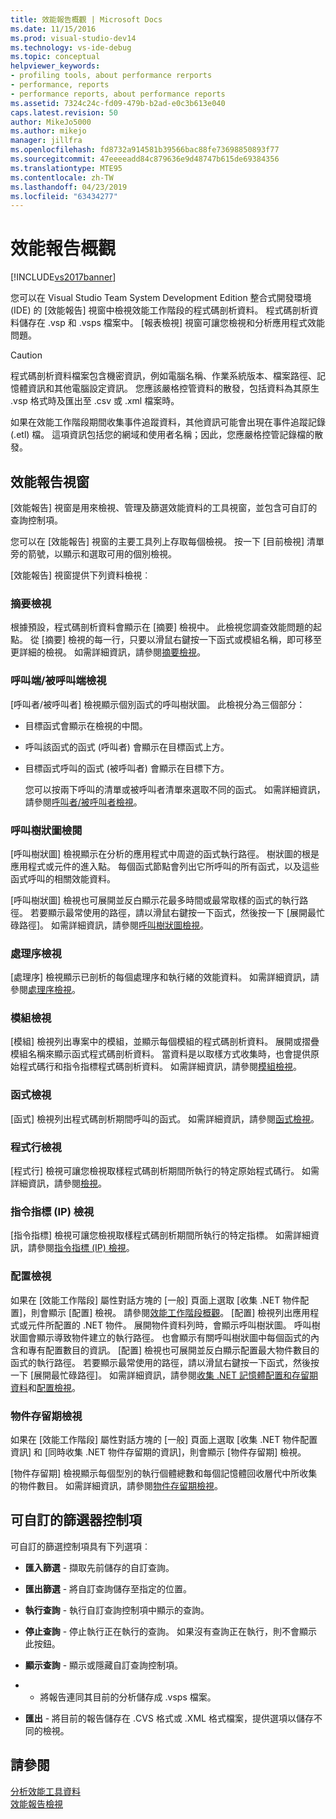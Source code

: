 ```yaml
---
title: 效能報告概觀 | Microsoft Docs
ms.date: 11/15/2016
ms.prod: visual-studio-dev14
ms.technology: vs-ide-debug
ms.topic: conceptual
helpviewer_keywords:
- profiling tools, about performance rerports
- performance, reports
- performance reports, about performance reports
ms.assetid: 7324c24c-fd09-479b-b2ad-e0c3b613e040
caps.latest.revision: 50
author: MikeJo5000
ms.author: mikejo
manager: jillfra
ms.openlocfilehash: fd8732a914581b39566bac88fe73698850893f77
ms.sourcegitcommit: 47eeeeadd84c879636e9d48747b615de69384356
ms.translationtype: MTE95
ms.contentlocale: zh-TW
ms.lasthandoff: 04/23/2019
ms.locfileid: "63434277"
---
```

# <a name="performance-report-overview"></a>效能報告概觀
[!INCLUDE[vs2017banner](../includes/vs2017banner.md)]

您可以在 Visual Studio Team System Development Edition 整合式開發環境 (IDE) 的 [效能報告] 視窗中檢視效能工作階段的程式碼剖析資料。 程式碼剖析資料儲存在 .vsp 和 .vsps 檔案中。 [報表檢視] 視窗可讓您檢視和分析應用程式效能問題。  
  
> [!CAUTION]
> 程式碼剖析資料檔案包含機密資訊，例如電腦名稱、作業系統版本、檔案路徑、記憶體資訊和其他電腦設定資訊。 您應該嚴格控管資料的散發，包括資料為其原生 .vsp 格式時及匯出至 .csv 或 .xml 檔案時。  
>   
> 如果在效能工作階段期間收集事件追蹤資料，其他資訊可能會出現在事件追蹤記錄 (.etl) 檔。 這項資訊包括您的網域和使用者名稱；因此，您應嚴格控管記錄檔的散發。  
  
## <a name="performance-report-window"></a>效能報告視窗  
 [效能報告] 視窗是用來檢視、管理及篩選效能資料的工具視窗，並包含可自訂的查詢控制項。  
  
 您可以在 [效能報告] 視窗的主要工具列上存取每個檢視。 按一下 [目前檢視] 清單旁的箭號，以顯示和選取可用的個別檢視。  
  
 [效能報告] 視窗提供下列資料檢視︰  
  
### <a name="summary-view"></a>摘要檢視  
 根據預設，程式碼剖析資料會顯示在 [摘要] 檢視中。 此檢視您調查效能問題的起點。 從 [摘要] 檢視的每一行，只要以滑鼠右鍵按一下函式或模組名稱，即可移至更詳細的檢視。 如需詳細資訊，請參閱[摘要檢視](../profiling/summary-view.md)。  
  
### <a name="callercallee-view"></a>呼叫端/被呼叫端檢視  
 [呼叫者/被呼叫者] 檢視顯示個別函式的呼叫樹狀圖。 此檢視分為三個部分：  
  
- 目標函式會顯示在檢視的中間。  
  
- 呼叫該函式的函式 (呼叫者) 會顯示在目標函式上方。  
  
- 目標函式呼叫的函式 (被呼叫者) 會顯示在目標下方。  
  
  您可以按兩下呼叫的清單或被呼叫者清單來選取不同的函式。 如需詳細資訊，請參閱[呼叫者/被呼叫者檢視](../profiling/caller-callee-view.md)。  
  
### <a name="call-tree-view"></a>呼叫樹狀圖檢閱  
 [呼叫樹狀圖] 檢視顯示在分析的應用程式中周遊的函式執行路徑。 樹狀圖的根是應用程式或元件的進入點。 每個函式節點會列出它所呼叫的所有函式，以及這些函式呼叫的相關效能資料。  
  
 [呼叫樹狀圖] 檢視也可展開並反白顯示花最多時間或最常取樣的函式的執行路徑。 若要顯示最常使用的路徑，請以滑鼠右鍵按一下函式，然後按一下 [展開最忙碌路徑]。 如需詳細資訊，請參閱[呼叫樹狀圖檢視](../profiling/call-tree-view.md)。  
  
### <a name="process-view"></a>處理序檢視  
 [處理序] 檢視顯示已剖析的每個處理序和執行緒的效能資料。 如需詳細資訊，請參閱[處理序檢視](../profiling/process-view.md)。  
  
### <a name="modules-view"></a>模組檢視  
 [模組] 檢視列出專案中的模組，並顯示每個模組的程式碼剖析資料。 展開或摺疊模組名稱來顯示函式程式碼剖析資料。 當資料是以取樣方式收集時，也會提供原始程式碼行和指令指標程式碼剖析資料。 如需詳細資訊，請參閱[模組檢視](../profiling/modules-view.md)。  
  
### <a name="functions-view"></a>函式檢視  
 [函式] 檢視列出程式碼剖析期間呼叫的函式。 如需詳細資訊，請參閱[函式檢視](../profiling/functions-view.md)。  
  
### <a name="line-view"></a>程式行檢視  
 [程式行] 檢視可讓您檢視取樣程式碼剖析期間所執行的特定原始程式碼行。 如需詳細資訊，請參閱[檢視](../profiling/lines-view.md)。  
  
### <a name="instruction-pointer-ip-view"></a>指令指標 (IP) 檢視  
 [指令指標] 檢視可讓您檢視取樣程式碼剖析期間所執行的特定指標。 如需詳細資訊，請參閱[指令指標 (IP) 檢視](../profiling/instruction-pointers-ips-view.md)。  
  
### <a name="allocation-view"></a>配置檢視  
 如果在 [效能工作階段] 屬性對話方塊的 [一般] 頁面上選取 [收集 .NET 物件配置]，則會顯示 [配置] 檢視。 請參閱[效能工作階段概觀](../profiling/performance-session-overview.md)。 [配置] 檢視列出應用程式或元件所配置的 .NET 物件。 展開物件資料列時，會顯示呼叫樹狀圖。 呼叫樹狀圖會顯示導致物件建立的執行路徑。 也會顯示有關呼叫樹狀圖中每個函式的內含和專有配置數目的資訊。 [配置] 檢視也可展開並反白顯示配置最大物件數目的函式的執行路徑。 若要顯示最常使用的路徑，請以滑鼠右鍵按一下函式，然後按一下 [展開最忙碌路徑]。 如需詳細資訊，請參閱[收集 .NET 記憶體配置和存留期資料](../profiling/collecting-dotnet-memory-allocation-and-lifetime-data.md)和[配置檢視](../profiling/dotnet-memory-allocations-view.md)。  
  
### <a name="objects-lifetime-view"></a>物件存留期檢視  
 如果在 [效能工作階段] 屬性對話方塊的 [一般] 頁面上選取 [收集 .NET 物件配置資訊] 和 [同時收集 .NET 物件存留期的資訊]，則會顯示 [物件存留期] 檢視。  
  
 [物件存留期] 檢視顯示每個型別的執行個體總數和每個記憶體回收層代中所收集的物件數目。 如需詳細資訊，請參閱[物件存留期檢視](../profiling/object-lifetime-view.md)。  
  
## <a name="customizable-filter-control"></a>可自訂的篩選器控制項  
 可自訂的篩選控制項具有下列選項︰  
  
- **匯入篩選** - 擷取先前儲存的自訂查詢。  
  
- **匯出篩選** - 將自訂查詢儲存至指定的位置。  
  
- **執行查詢** - 執行自訂查詢控制項中顯示的查詢。  
  
- **停止查詢** - 停止執行正在執行的查詢。 如果沒有查詢正在執行，則不會顯示此按鈕。  
  
- **顯示查詢** - 顯示或隱藏自訂查詢控制項。  
  
-  - 將報告連同其目前的分析儲存成 .vsps 檔案。  
  
- **匯出** - 將目前的報告儲存在 .CVS 格式或 .XML 格式檔案，提供選項以儲存不同的檢視。  
  
## <a name="see-also"></a>請參閱  
 [分析效能工具資料](../profiling/analyzing-performance-tools-data.md)   
 [效能報告檢視](../profiling/performance-report-views.md)
